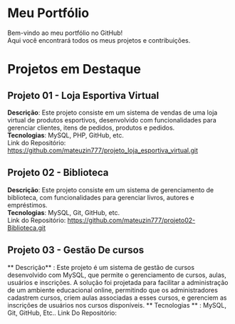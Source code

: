 # Meu Portfólio
Bem-vindo ao meu portfólio no GitHub!  
Aqui você encontrará todos os meus projetos e contribuições.

# Projetos em Destaque

## Projeto 01 - Loja Esportiva Virtual
**Descrição**: Este projeto consiste em um sistema de vendas de uma loja virtual de produtos esportivos, desenvolvido com funcionalidades para gerenciar clientes, itens de pedidos, produtos e pedidos.  
**Tecnologias**: MySQL, PHP, GitHub, etc.  
Link do Repositório: https://github.com/mateuzin777/projeto_loja_esportiva_virtual.git

## Projeto 02 - Biblioteca
**Descrição**: Este projeto consiste em um sistema de gerenciamento de biblioteca, com funcionalidades para gerenciar livros, autores e empréstimos.  
**Tecnologias**: MySQL, Git, GitHub, etc.  
Link do Repositório: https://github.com/mateuzin777/projeto02-Biblioteca.git

## Projeto 03 - Gestão De cursos 
** Descrição** : Este projeto é um sistema de gestão de cursos desenvolvido com MySQL, que permite o gerenciamento de cursos, aulas, usuários e inscrições. A solução foi projetada para facilitar a administração de um ambiente educacional online, permitindo que os administradores cadastrem cursos, criem aulas associadas a esses cursos, e gerenciem as inscrições de usuários nos cursos disponíveis.
** Tecnologias ** : MySQL, Git, GitHub, Etc..
Link Do Repositório: 
